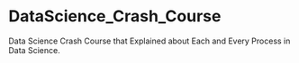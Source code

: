 # DataScience_Crash_Course
Data Science Crash Course that Explained about Each and Every Process in Data Science.
